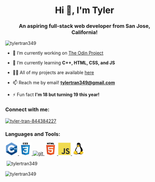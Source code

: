 <h1 align="center">Hi 👋, I'm Tyler</h1>
<h3 align="center">An aspiring full-stack web developer from San Jose, California!</h3>

<p align="left"> <img src="https://komarev.com/ghpvc/?username=tylertran349&label=Profile%20views&color=0e75b6&style=flat" alt="tylertran349" /> </p>

- 🔭 I’m currently working on [The Odin Project](https://www.theodinproject.com/)

- 🌱 I’m currently learning **C++, HTML, CSS, and JS**

- 👨‍💻 All of my projects are available [here](https://github.com/tylertran349?tab=repositories)

- 📫 Reach me by email! **tylertran349@gmail.com**

- ⚡ Fun fact **I'm 18 but turning 19 this year!**

<h3 align="left">Connect with me:</h3>
<p align="left">
<a href="https://linkedin.com/in/tyler-tran-844384227" target="blank"><img align="center" src="https://raw.githubusercontent.com/rahuldkjain/github-profile-readme-generator/master/src/images/icons/Social/linked-in-alt.svg" alt="tyler-tran-844384227" height="30" width="40" /></a>
</p>

<h3 align="left">Languages and Tools:</h3>
<p align="left"> <a href="https://www.w3schools.com/cpp/" target="_blank" rel="noreferrer"> <img src="https://raw.githubusercontent.com/devicons/devicon/master/icons/cplusplus/cplusplus-original.svg" alt="cplusplus" width="40" height="40"/> </a> <a href="https://www.w3schools.com/css/" target="_blank" rel="noreferrer"> <img src="https://raw.githubusercontent.com/devicons/devicon/master/icons/css3/css3-original-wordmark.svg" alt="css3" width="40" height="40"/> </a> <a href="https://git-scm.com/" target="_blank" rel="noreferrer"> <img src="https://www.vectorlogo.zone/logos/git-scm/git-scm-icon.svg" alt="git" width="40" height="40"/> </a> <a href="https://www.w3.org/html/" target="_blank" rel="noreferrer"> <img src="https://raw.githubusercontent.com/devicons/devicon/master/icons/html5/html5-original-wordmark.svg" alt="html5" width="40" height="40"/> </a> <a href="https://developer.mozilla.org/en-US/docs/Web/JavaScript" target="_blank" rel="noreferrer"> <img src="https://raw.githubusercontent.com/devicons/devicon/master/icons/javascript/javascript-original.svg" alt="javascript" width="40" height="40"/> </a> <a href="https://www.linux.org/" target="_blank" rel="noreferrer"> <img src="https://raw.githubusercontent.com/devicons/devicon/master/icons/linux/linux-original.svg" alt="linux" width="40" height="40"/> </a> </p>

<p>&nbsp;<img align="center" src="https://github-readme-stats.vercel.app/api?username=tylertran349&show_icons=true&locale=en" alt="tylertran349" /></p>

<p><img align="center" src="https://github-readme-streak-stats.herokuapp.com/?user=tylertran349&" alt="tylertran349" /></p>
